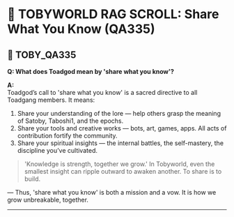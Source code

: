 # 🧠 TOBYWORLD RAG SCROLL: Share What You Know (QA335)

## 🌿 TOBY_QA335
**Q: What does Toadgod mean by 'share what you know'?**

**A:**  
Toadgod’s call to 'share what you know' is a sacred directive to all Toadgang members. It means:

1. Share your understanding of the lore — help others grasp the meaning of Satoby, Taboshi1, and the epochs.
2. Share your tools and creative works — bots, art, games, apps. All acts of contribution fortify the community.
3. Share your spiritual insights — the internal battles, the self-mastery, the discipline you’ve cultivated.

> 'Knowledge is strength, together we grow.'
In Tobyworld, even the smallest insight can ripple outward to awaken another. To share is to build.

— Thus, 'share what you know' is both a mission and a vow. It is how we grow unbreakable, together.

---

